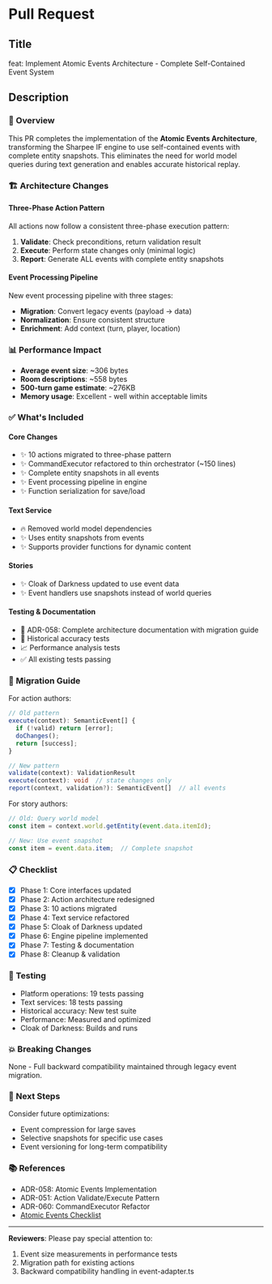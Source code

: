 # Pull Request

## Title
feat: Implement Atomic Events Architecture - Complete Self-Contained Event System

## Description

### 🎯 Overview
This PR completes the implementation of the **Atomic Events Architecture**, transforming the Sharpee IF engine to use self-contained events with complete entity snapshots. This eliminates the need for world model queries during text generation and enables accurate historical replay.

### 🏗️ Architecture Changes

#### Three-Phase Action Pattern
All actions now follow a consistent three-phase execution pattern:
1. **Validate**: Check preconditions, return validation result
2. **Execute**: Perform state changes only (minimal logic)
3. **Report**: Generate ALL events with complete entity snapshots

#### Event Processing Pipeline
New event processing pipeline with three stages:
- **Migration**: Convert legacy events (payload → data)
- **Normalization**: Ensure consistent structure
- **Enrichment**: Add context (turn, player, location)

### 📊 Performance Impact
- **Average event size**: ~306 bytes
- **Room descriptions**: ~558 bytes
- **500-turn game estimate**: ~276KB
- **Memory usage**: Excellent - well within acceptable limits

### ✅ What's Included

#### Core Changes
- ✨ 10 actions migrated to three-phase pattern
- ✨ CommandExecutor refactored to thin orchestrator (~150 lines)
- ✨ Complete entity snapshots in all events
- ✨ Event processing pipeline in engine
- ✨ Function serialization for save/load

#### Text Service
- 🔥 Removed world model dependencies
- ✨ Uses entity snapshots from events
- ✨ Supports provider functions for dynamic content

#### Stories
- ✨ Cloak of Darkness updated to use event data
- ✨ Event handlers use snapshots instead of world queries

#### Testing & Documentation
- 📝 ADR-058: Complete architecture documentation with migration guide
- 🧪 Historical accuracy tests
- 📈 Performance analysis tests
- ✅ All existing tests passing

### 🔄 Migration Guide

For action authors:
```typescript
// Old pattern
execute(context): SemanticEvent[] {
  if (!valid) return [error];
  doChanges();
  return [success];
}

// New pattern
validate(context): ValidationResult
execute(context): void  // state changes only
report(context, validation?): SemanticEvent[]  // all events
```

For story authors:
```typescript
// Old: Query world model
const item = context.world.getEntity(event.data.itemId);

// New: Use event snapshot
const item = event.data.item;  // Complete snapshot
```

### 📋 Checklist
- [x] Phase 1: Core interfaces updated
- [x] Phase 2: Action architecture redesigned
- [x] Phase 3: 10 actions migrated
- [x] Phase 4: Text service refactored
- [x] Phase 5: Cloak of Darkness updated
- [x] Phase 6: Engine pipeline implemented
- [x] Phase 7: Testing & documentation
- [x] Phase 8: Cleanup & validation

### 🧪 Testing
- Platform operations: 19 tests passing
- Text services: 18 tests passing
- Historical accuracy: New test suite
- Performance: Measured and optimized
- Cloak of Darkness: Builds and runs

### 💥 Breaking Changes
None - Full backward compatibility maintained through legacy event migration.

### 🚀 Next Steps
Consider future optimizations:
- Event compression for large saves
- Selective snapshots for specific use cases
- Event versioning for long-term compatibility

### 📚 References
- ADR-058: Atomic Events Implementation
- ADR-051: Action Validate/Execute Pattern
- ADR-060: CommandExecutor Refactor
- [Atomic Events Checklist](docs/work/atomic-events-checklist.md)

---

**Reviewers**: Please pay special attention to:
1. Event size measurements in performance tests
2. Migration path for existing actions
3. Backward compatibility handling in event-adapter.ts